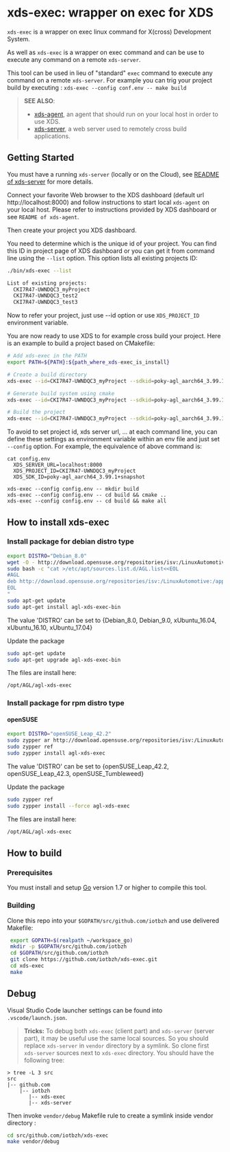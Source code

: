 xds-exec: wrapper on exec for XDS
=================================

`xds-exec` is a wrapper on exec linux command for X(cross) Development System.

As well as `xds-exec` is a wrapper on exec command and can be use to execute any
command on a remote `xds-server`.

This tool can be used in lieu of "standard" `exec` command to execute any
command on a remote `xds-server`. For example you can trig your project build by
executing : `xds-exec --config conf.env -- make build`

> **SEE ALSO**:
>  - [xds-agent](https://github.com/iotbzh/xds-agent), an agent that should run
on your local host in order to use XDS.
>  - [xds-server](https://github.com/iotbzh/xds-server), a web server
used to remotely cross build applications.

## Getting Started

You must have a running `xds-server` (locally or on the Cloud), see
[README of xds-server](https://github.com/iotbzh/xds-server/blob/master/README.md)
for more details.

Connect your favorite Web browser to the XDS dashboard (default url
http://localhost:8000) and follow instructions to start local `xds-agent` on
your local host. Please refer to instructions provided by XDS dashboard or see
`README of xds-agent`.

Then create your project you XDS dashboard.

You need to determine which is the unique id of your project. You can find
this ID in project page of XDS dashboard or you can get it from command line
using the `--list` option. This option lists all existing projects ID:
```bash
./bin/xds-exec --list

List of existing projects:
  CKI7R47-UWNDQC3_myProject
  CKI7R47-UWNDQC3_test2
  CKI7R47-UWNDQC3_test3
```

Now to refer your project, just use --id option or use `XDS_PROJECT_ID`
environment variable.

You are now ready to use XDS to for example cross build your project.
Here is an example to build a project based on CMakefile:
```bash
# Add xds-exec in the PATH
export PATH=${PATH}:${path_where_xds-exec_is_install}

# Create a build directory
xds-exec --id=CKI7R47-UWNDQC3_myProject --sdkid=poky-agl_aarch64_3.99.1+snapshot --url=http://localhost:8000 -- mkdir build

# Generate build system using cmake
xds-exec --id=CKI7R47-UWNDQC3_myProject --sdkid=poky-agl_aarch64_3.99.1+snapshot  --url=http://localhost:8000 -- cd build && cmake ..

# Build the project
xds-exec --id=CKI7R47-UWNDQC3_myProject --sdkid=poky-agl_aarch64_3.99.1+snapshot  --url=http://localhost:8000 -- cd build && make all
```

To avoid to set project id, xds server url, ... at each command line, you can
define these settings as environment variable within an env file and just set
`--config` option. For example, the equivalence of above command is:
```
cat config.env
  XDS_SERVER_URL=localhost:8000
  XDS_PROJECT_ID=CKI7R47-UWNDQC3_myProject
  XDS_SDK_ID=poky-agl_aarch64_3.99.1+snapshot

xds-exec --config config.env -- mkdir build
xds-exec --config config.env -- cd build && cmake ..
xds-exec --config config.env -- cd build && make all
```

## How to install xds-exec

### Install package for debian distro type

```bash
export DISTRO="Debian_8.0"
wget -O - http://download.opensuse.org/repositories/isv:/LinuxAutomotive:/app-Development/${DISTRO}/Release.key | sudo apt-key add -
sudo bash -c "cat >/etc/apt/sources.list.d/AGL.list<<EOL
#AGL
deb http://download.opensuse.org/repositories/isv:/LinuxAutomotive:/app-Development/${DISTRO}/ ./
EOL
"
sudo apt-get update
sudo apt-get install agl-xds-exec-bin
```

The value 'DISTRO' can be set to {Debian_8.0, Debian_9.0, xUbuntu_16.04, xUbuntu_16.10, xUbuntu_17.04}

Update the package
```bash
sudo apt-get update
sudo apt-get upgrade agl-xds-exec-bin
```

The files are install here:
```bash
/opt/AGL/agl-xds-exec
```

### Install package for rpm distro type

#### openSUSE
```bash
export DISTRO="openSUSE_Leap_42.2"
sudo zypper ar http://download.opensuse.org/repositories/isv:/LinuxAutomotive:/app-Development/${DISTRO}/isv:LinuxAutomotive:app-Development.repo
sudo zypper ref
sudo zypper install agl-xds-exec
```

The value 'DISTRO' can be set to {openSUSE_Leap_42.2, openSUSE_Leap_42.3, openSUSE_Tumbleweed}

Update the package
```bash
sudo zypper ref
sudo zypper install --force agl-xds-exec
```

The files are install here:
```bash
/opt/AGL/agl-xds-exec
```

## How to build

### Prerequisites
 You must install and setup [Go](https://golang.org/doc/install) version 1.7 or
 higher to compile this tool.

### Building
Clone this repo into your `$GOPATH/src/github.com/iotbzh` and use delivered Makefile:
```bash
 export GOPATH=$(realpath ~/workspace_go)
 mkdir -p $GOPATH/src/github.com/iotbzh
 cd $GOPATH/src/github.com/iotbzh
 git clone https://github.com/iotbzh/xds-exec.git
 cd xds-exec
 make
```

## Debug

Visual Studio Code launcher settings can be found into `.vscode/launch.json`.

>**Tricks:** To debug both `xds-exec` (client part) and `xds-server` (server part),
it may be useful use the same local sources.
So you should replace `xds-server` in `vendor` directory by a symlink.
So clone first `xds-server` sources next to `xds-exec` directory.
You should have the following tree:
```
> tree -L 3 src
src
|-- github.com
    |-- iotbzh
       |-- xds-exec
       |-- xds-server
```
Then invoke `vendor/debug` Makefile rule to create a symlink inside vendor
directory :
```bash
cd src/github.com/iotbzh/xds-exec
make vendor/debug
```
